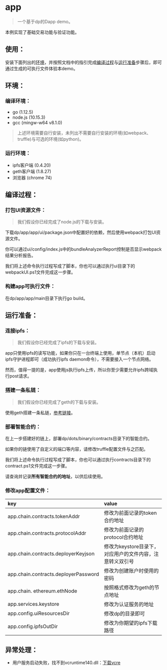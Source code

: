 ﻿# app

> 一个基于dp的Dapp demo。

本例实现了基础交易功能与验证功能。

## 使用：

安装下面列出的[环境](#env)，并按照文档中的指引完成[编译过程](#compile)与[运行准备](#run_pre)步骤后，即可通过生成的可执行文件体验本demo。

## <span id="env">环境</span>：

### 编译环境：

- go (1.12.5)
- node.js (10.15.3)
- gcc (mingw-w64 v8.1.0)

> 上述环境需要自行安装，未列出不需要自行安装的环境(如webpack、truffle)与可选的环境(如python)。

### 运行环境：

- ipfs客户端 (0.4.20)
- geth客户端 (1.8.27)
- 浏览器 (chrome 74)

## <span id="compile">编译过程</span>：

### 打包UI资源文件：

> 我们假设你已经完成了node.js的下载与安装。

下载dp/app/app/ui/package.json中配置好的依赖，然后使用webpack打包UI资源文件。

你可以通过ui/config/index.js中的bundleAnalyzerReport控制是否显示webpack结果分析报告。

我们将上述命令执行过程写成了脚本，你也可以通过执行ui目录下的webpackUI.ps1文件完成这一步骤。

### 构建app可执行文件：

在dp/app/app/main目录下执行go build。

## <span id="run_pre">运行准备</span>：

### 连接ipfs：

> 我们假设你已经完成了ipfs的下载与安装。
	
app只使用ipfs的读写功能，如果你只在一台终端上使用，单节点（本机）启动ipfs守护进程即可（成功执行ipfs daemon命令），不需要接入一个节点网络。

然而，值得一提的是，app使用js执行ipfs上传，所以你至少需要允许ipfs跨域执行post请求。

### 搭建一条私链：

> 我们假设你已经完成了geth的下载与安装。
	
使用geth搭建一条私链，[参考链接](https://github.com/ethereum/go-ethereum/wiki/Private-network)。

### 部署智能合约：
    
在上一步搭建好的链上，部署dp/dots/binary/contracts目录下的智能合约。

如果你的链使用了自定义的端口等内容，请修改truffle配置文件与之匹配。

我们将上述命令执行过程写成了脚本，你也可以通过执行contracts目录下的contract.ps1文件完成这一步骤。

请查询并记录**所有智能合约的地址**，以供后续使用。

### 修改app配置文件：

| key | value |
|:------- |:------- |
app.chain.contracts.tokenAddr | 修改为前面记录的token合约地址 
app.chain.contracts.protocolAddr | 修改为前面记录的protocol合约地址
app.chain.contracts.deployerKeyjson | 修改为keystore目录下，对应用户的文件内容，注意转义双引号
app.chain.contracts.deployerPassword | 修改为创建账户时使用的密码
app.chain. ethereum.ethNode | 按照格式修改为geth的节点地址
app.services.keystore | 修改为认证服务的地址
app.config.uiResourcesDir | 修改dp的目录即可
app.config.ipfsOutDir | 修改为你期望的ipfs下载路径

## 异常处理：

- 用户服务启动失败，找不到vcruntime140.dll：[下载vcre](https://www.microsoft.com/zh-cn/download/details.aspx?id=48145)
